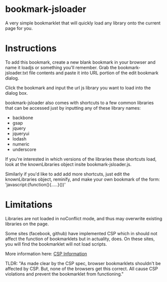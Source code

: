 bookmark-jsloader
=================

A very simple bookmarklet that will quickly load any library onto the current page for you.

Instructions
============

To add this bookmark, create a new blank bookmark in your browser and name it loadjs or something you'll remember. Grab the bookmark-jsloader.txt file contents and paste it into URL portion of the edit bookmark dialog.

Click the bookmark and input the url js library you want to load into the dialog box. 

bookmark-jsloader also comes with shortcuts to a few common libraries that can be accessed just by inputting any of these library names:
* backbone
* gsap
* jquery
* jqueryui
* lodash
* numeric
* underscore

If you're interested in which versions of the libraries these shortcuts load, look at the knownLibraries object insite bookmark-jsloader.js.

Similarly if you'd like to add add more shortcuts, just edit the knownLibraries object, reminify, and make your own bookmark of the form: 'javascript:(function(){.....}())'

Limitations
===========

Libraries are not loaded in noConflict mode, and thus may overwrite existing libraries on the page.

Some sites (facebook, github) have implemented CSP which in should not affect the function of bookmarklets but in actuality, does. On these sites, you will find the bookmarklet will not load scripts.

More information here: <a href="https://github.com/blog/1477-content-security-policy">CSP Information</a>

TLDR: "As made clear by the CSP spec, browser bookmarklets shouldn't be affected by CSP. But, none of the browsers get this correct. All cause CSP violations and prevent the bookmarklet from functioning."

